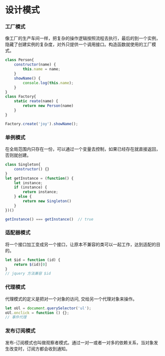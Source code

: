 # 设计模式

### 工厂模式

像工厂的生产车间一样，把复杂的操作逻辑按照流程去执行，最后的到一个实例，隐藏了创建实例的复杂度，对外只提供一个调用接口。构造函数就使用的工厂模式。

```js
class Person{
    constructor(name) {
        this.name = name;
    }
    showName() {
        console.log(this.name);
    }
}
class Factory{
    static reate(name) {
        return new Person(name)
    }
}

Factory.create('joy').showName();
```

### 单例模式

在全局范围内只存在一份，可以通过一个变量去控制，如果已经存在就直接返回，否则就创建。

```js
class Singleton{
    constructor() {}
}
let getInstance = (function() {
    let instance;
    if (instance) {
        return instance;
    } else {
        return new Singleton()
    }
})()

getInstance() === getInstance()  // true
```

### 适配器模式

将一个接口加工变成另一个接口，让原本不兼容的类可以一起工作，达到适配的目的。

```js
let $id = function (id) {
    return $(id)[0]
}
// jquery 方法兼容 $id
```

### 代理模式

代理模式的定义是把对一个对象的访问, 交给另一个代理对象来操作。

```js
let oUl = document.querySelector('ul');
oUl.onclick = function () {};
// 事件代理
```

### 发布订阅模式

发布-订阅模式也叫做观察者模式。通过一对一或者一对多的依赖关系，当对象发生改变时，订阅方都会收到通知。